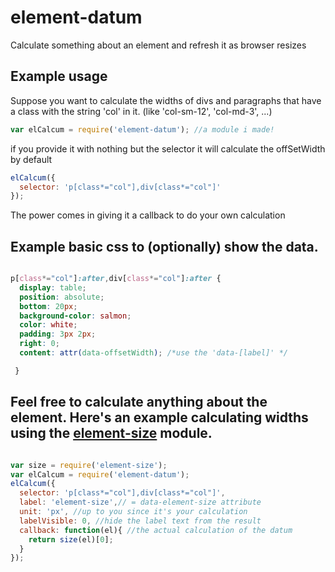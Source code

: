 # element-datum
Calculate something about an element and refresh it as browser resizes


## Example usage

Suppose you want to calculate the widths of divs and paragraphs that have a class with the string 'col' in it. (like 'col-sm-12', 'col-md-3', ...)

```js
var elCalcum = require('element-datum'); //a module i made!
```

if you provide it with nothing but the selector it will calculate the offSetWidth by default

```js
elCalcum({
  selector: 'p[class*="col"],div[class*="col"]'
});
```


The power comes in giving it a callback to do your own calculation

## Example basic css to (optionally) show the data.
```css

p[class*="col"]:after,div[class*="col"]:after {
  display: table;
  position: absolute;
  bottom: 20px;
  background-color: salmon;
  color: white;
  padding: 3px 2px;
  right: 0;
  content: attr(data-offsetWidth); /*use the 'data-[label]' */

 }

```


## Feel free to calculate anything about the element. Here's an example calculating widths using the [element-size](https://github.com/hughsk/element-size) module.

```js

var size = require('element-size');
var elCalcum = require('element-datum');
elCalcum({
  selector: 'p[class*="col"],div[class*="col"]',
  label: 'element-size',// = data-element-size attribute
  unit: 'px', //up to you since it's your calculation
  labelVisible: 0, //hide the label text from the result
  callback: function(el){ //the actual calculation of the datum
    return size(el)[0];
  }
});

```
